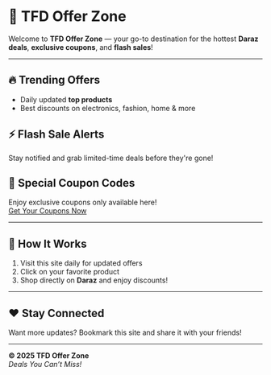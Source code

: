 # 🌟 TFD Offer Zone

Welcome to **TFD Offer Zone** — your go-to destination for the hottest **Daraz deals**, **exclusive coupons**, and **flash sales**!

---

## 🔥 Trending Offers
- Daily updated **top products**
- Best discounts on electronics, fashion, home & more

## ⚡ Flash Sale Alerts
Stay notified and grab limited-time deals before they're gone!

## 🎁 Special Coupon Codes
Enjoy exclusive coupons only available here!  
[Get Your Coupons Now](#)

---

## 📌 How It Works
1. Visit this site daily for updated offers
2. Click on your favorite product
3. Shop directly on **Daraz** and enjoy discounts!

---

## ❤️ Stay Connected
Want more updates? Bookmark this site and share it with your friends!

---

**© 2025 TFD Offer Zone**  
_Deals You Can’t Miss!_
